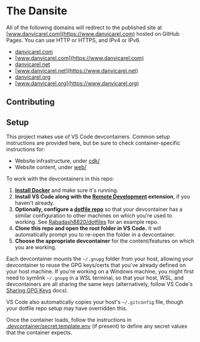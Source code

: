 # The Dansite

All of the following domains will redirect to the published site at [www.danvicarel.com](https://www.danvicarel.com) hosted on GitHub Pages.
You can use HTTP or HTTPS, and IPv4 or IPv6.

- [danvicarel.com](https://danvicarel.com)
- [www.danvicarel.com](https://www.danvicarel.com)
- [danvicarel.net](https://danvicarel.net)
- [www.danvicarel.net](https://www.danvicarel.net)
- [danvicarel.org](https://danvicarel.org)
- [www.danvicarel.org](https://www.danvicarel.org)

## Contributing

## Setup

This project makes use of VS Code devcontainers.
Common setup instructions are provided here, but be sure to check container-specific instructions for:

- Website infrastructure, under [cdk/](cdk/README.md)
- Website content, under [web/](web/README.md)

To work with the devcontainers in this repo:

1. **[Install Docker](https://docs.docker.com/get-docker/)** and make sure it's running.
1. **Install VS Code along with the [Remote Development](https://marketplace.visualstudio.com/items?itemName=ms-vscode-remote.vscode-remote-extensionpack) extension**,
  if you haven't already.
1. **Optionally, configure a [dotfile repo](https://code.visualstudio.com/docs/devcontainers/containers#_personalizing-with-dotfile-repositories)**
  so that your devcontainer has a similar configuration to other machines on which you're used to working.
  See [Rabadash8820/dotfiles](https://github.com/Rabadash8820/dotfiles) for an example repo.
1. **Clone this repo and open the root folder in VS Code.** It will automatically prompt you to re-open the folder in a devcontainer.
1. **Choose the appropriate devcontainer** for the content/features on which you are working.

Each devcontainer mounts the `~/.gnupg` folder from your host, allowing your devcontainer to reuse the GPG keys/certs that you've already defined on your host machine.
If you're working on a Windows machine, you might first need to symlink `~/.gnupg` in a WSL terminal,
so that your host, WSL, and devcontainers are all sharing the same keys
(alternatively, follow VS Code's [Sharing GPG Keys](https://code.visualstudio.com/remote/advancedcontainers/sharing-git-credentials#_sharing-gpg-keys) docs).

VS Code also automatically copies your host's `~/.gitconfig` file, though your dotfile repo setup may have overridden this.

Once the container loads, follow the instructions in [.devcontainer/secret.template.env](.devcontainer/secret.template.env) (if present)
to define any secret values that the container expects.
